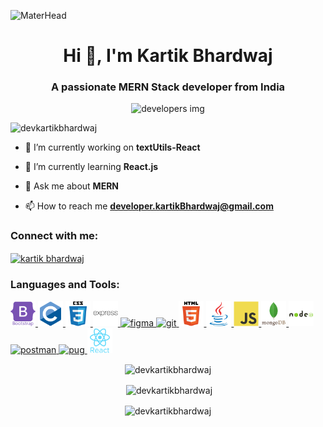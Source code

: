 ![MaterHead](https://theacemakers.com/wp-content/uploads/2020/05/coustom-web.gif)
<h1 align="center">Hi 👋, I'm Kartik Bhardwaj</h1>
<h3 align="center">A passionate MERN Stack developer from India</h3>
<div align="center"><img  src="https://miro.medium.com/max/850/1*IRGHmiGsa16stedQvIaZfw.gif" alt="developers img"></img></div>
<p align="left"> <img src="https://komarev.com/ghpvc/?username=devkartikbhardwaj&label=Profile%20views&color=0e75b6&style=flat" alt="devkartikbhardwaj" /> </p>

- 🔭 I’m currently working on **textUtils-React**

- 🌱 I’m currently learning **React.js**

- 💬 Ask me about **MERN**

- 📫 How to reach me **developer.kartikBhardwaj@gmail.com**

<h3 align="left">Connect with me:</h3>
<p align="left">
<a href="https://linkedin.com/in/kartik bhardwaj" target="blank"><img align="center" src="https://raw.githubusercontent.com/rahuldkjain/github-profile-readme-generator/master/src/images/icons/Social/linked-in-alt.svg" alt="kartik bhardwaj" height="30" width="40" /></a>
</p>

<h3 align="left">Languages and Tools:</h3>
<p align="left"> <a href="https://getbootstrap.com" target="_blank" rel="noreferrer"> <img src="https://raw.githubusercontent.com/devicons/devicon/master/icons/bootstrap/bootstrap-plain-wordmark.svg" alt="bootstrap" width="40" height="40"/> </a> <a href="https://www.cprogramming.com/" target="_blank" rel="noreferrer"> <img src="https://raw.githubusercontent.com/devicons/devicon/master/icons/c/c-original.svg" alt="c" width="40" height="40"/> </a> <a href="https://www.w3schools.com/css/" target="_blank" rel="noreferrer"> <img src="https://raw.githubusercontent.com/devicons/devicon/master/icons/css3/css3-original-wordmark.svg" alt="css3" width="40" height="40"/> </a> <a href="https://expressjs.com" target="_blank" rel="noreferrer"> <img src="https://raw.githubusercontent.com/devicons/devicon/master/icons/express/express-original-wordmark.svg" alt="express" width="40" height="40"/> </a> <a href="https://www.figma.com/" target="_blank" rel="noreferrer"> <img src="https://www.vectorlogo.zone/logos/figma/figma-icon.svg" alt="figma" width="40" height="40"/> </a> <a href="https://git-scm.com/" target="_blank" rel="noreferrer"> <img src="https://www.vectorlogo.zone/logos/git-scm/git-scm-icon.svg" alt="git" width="40" height="40"/> </a> <a href="https://www.w3.org/html/" target="_blank" rel="noreferrer"> <img src="https://raw.githubusercontent.com/devicons/devicon/master/icons/html5/html5-original-wordmark.svg" alt="html5" width="40" height="40"/> </a> <a href="https://www.java.com" target="_blank" rel="noreferrer"> <img src="https://raw.githubusercontent.com/devicons/devicon/master/icons/java/java-original.svg" alt="java" width="40" height="40"/> </a> <a href="https://developer.mozilla.org/en-US/docs/Web/JavaScript" target="_blank" rel="noreferrer"> <img src="https://raw.githubusercontent.com/devicons/devicon/master/icons/javascript/javascript-original.svg" alt="javascript" width="40" height="40"/> </a> <a href="https://www.mongodb.com/" target="_blank" rel="noreferrer"> <img src="https://raw.githubusercontent.com/devicons/devicon/master/icons/mongodb/mongodb-original-wordmark.svg" alt="mongodb" width="40" height="40"/> </a> <a href="https://nodejs.org" target="_blank" rel="noreferrer"> <img src="https://raw.githubusercontent.com/devicons/devicon/master/icons/nodejs/nodejs-original-wordmark.svg" alt="nodejs" width="40" height="40"/> </a> <a href="https://postman.com" target="_blank" rel="noreferrer"> <img src="https://www.vectorlogo.zone/logos/getpostman/getpostman-icon.svg" alt="postman" width="40" height="40"/> </a> <a href="https://pugjs.org" target="_blank" rel="noreferrer"> <img src="https://cdn.worldvectorlogo.com/logos/pug.svg" alt="pug" width="40" height="40"/> </a> <a href="https://reactjs.org/" target="_blank" rel="noreferrer"> <img src="https://raw.githubusercontent.com/devicons/devicon/master/icons/react/react-original-wordmark.svg" alt="react" width="40" height="40"/> </a> </p>

<p align="center"><img align="center" src="https://github-readme-stats.vercel.app/api/top-langs?username=devkartikbhardwaj&show_icons=true&locale=en&layout=compact" alt="devkartikbhardwaj" /></p>

<p align="center">&nbsp;<img align="center" src="https://github-readme-stats.vercel.app/api?username=devkartikbhardwaj&show_icons=true&locale=en" alt="devkartikbhardwaj" /></p>

<p align="center"><img align="center" src="https://github-readme-streak-stats.herokuapp.com/?user=devkartikbhardwaj&" alt="devkartikbhardwaj" /></p>
